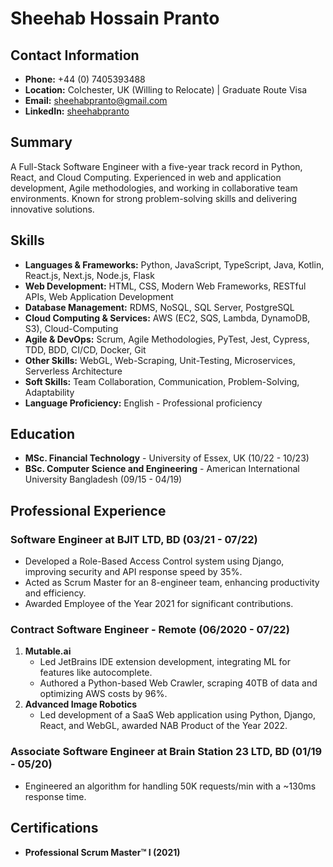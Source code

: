 # Sheehab Hossain Pranto

## Contact Information
- **Phone:** +44 (0) 7405393488
- **Location:** Colchester, UK (Willing to Relocate) | Graduate Route Visa
- **Email:** [sheehabpranto@gmail.com](mailto:sheehabpranto@gmail.com)
- **LinkedIn:** [sheehabpranto](https://www.linkedin.com/in/sheehabpranto)

## Summary
A Full-Stack Software Engineer with a five-year track record in Python, React, and Cloud Computing. Experienced in web and application development, Agile methodologies, and working in collaborative team environments. Known for strong problem-solving skills and delivering innovative solutions.

## Skills
- **Languages & Frameworks:** Python, JavaScript, TypeScript, Java, Kotlin, React.js, Next.js, Node.js, Flask
- **Web Development:** HTML, CSS, Modern Web Frameworks, RESTful APIs, Web Application Development
- **Database Management:** RDMS, NoSQL, SQL Server, PostgreSQL
- **Cloud Computing & Services:** AWS (EC2, SQS, Lambda, DynamoDB, S3), Cloud-Computing
- **Agile & DevOps:** Scrum, Agile Methodologies, PyTest, Jest, Cypress, TDD, BDD, CI/CD, Docker, Git
- **Other Skills:** WebGL, Web-Scraping, Unit-Testing, Microservices, Serverless Architecture
- **Soft Skills:** Team Collaboration, Communication, Problem-Solving, Adaptability
- **Language Proficiency:** English - Professional proficiency

## Education
- **MSc. Financial Technology** - University of Essex, UK (10/22 - 10/23)
- **BSc. Computer Science and Engineering** - American International University Bangladesh (09/15 - 04/19)

## Professional Experience

### Software Engineer at BJIT LTD, BD (03/21 - 07/22)
- Developed a Role-Based Access Control system using Django, improving security and API response speed by 35%.
- Acted as Scrum Master for an 8-engineer team, enhancing productivity and efficiency.
- Awarded Employee of the Year 2021 for significant contributions.

### Contract Software Engineer - Remote (06/2020 - 07/22)
1. **Mutable.ai**
   - Led JetBrains IDE extension development, integrating ML for features like autocomplete.
   - Authored a Python-based Web Crawler, scraping 40TB of data and optimizing AWS costs by 96%.
2. **Advanced Image Robotics**
   - Led development of a SaaS Web application using Python, Django, React, and WebGL, awarded NAB Product of the Year 2022.

### Associate Software Engineer at Brain Station 23 LTD, BD (01/19 - 05/20)
- Engineered an algorithm for handling 50K requests/min with a ~130ms response time.

## Certifications
- **Professional Scrum Master™ I (2021)**

